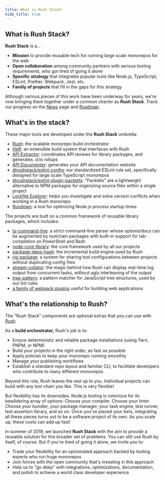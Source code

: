 ```yaml
---
title: What is Rush Stack?
hide_title: true
---
```


## What is Rush Stack?

**Rush Stack** is a...

- **Mission** to provide reusable tech for running large scale monorepos for the web
- **Open collaboration** among community partners with serious tooling requirements, who got tired of going it alone
- **Specific strategy** that integrates popular tools like Node.js, TypeScript, ESLint, Prettier, Webpack, Jest, etc.
- **Family of projects** that fill in the gaps for this strategy

Although various pieces of this work have been underway for years, we're now bringing them together under a common charter as **Rush Stack**. Track our progress on the [News](pages/news.md) page and [Roadmap](pages/overview/roadmap.md).

## What's in the stack?

These major tools are developed under the **Rush Stack** umbrella:

- [Rush](@rushjs/): the scalable monorepo build orchestrator
- [Heft](./pages/heft/overview.md): an extensible build system that interfaces with Rush
- [API Extractor](@api-extractor/): coordinates API reviews for library packages, and generates .d.ts rollups
- [API Documenter](@api-extractor/pages/setup/generating_docs): generates your API documentation website
- [@<!---->rushstack/eslint-config](https://www.npmjs.com/package/@rushstack/eslint-config): our standardized
  ESLint rule set, specifically designed for large scale TypeScript monorepos
- [@<!---->rushstack/eslint-plugin-packlets](https://www.npmjs.com/package/@rushstack/eslint-plugin-packlets):
  "Packlets" are a lightweight alternative to NPM packages for organizing source files within a single project
- [Lockfile Explorer](https://www.npmjs.com/package/@rushstack/lockfile-explorer): helps you investigate and solve version conflicts when working in a Rush monorepo
- [Rundown](https://www.npmjs.com/package/@rushstack/rundown): a tool for optimizing Node.js process startup times

The projects are built on a common framework of reusable library packages, which includes:

- [ts-command-line](https://www.npmjs.com/package/@rushstack/ts-command-line): a strict command-line parser
  whose options/docs can be augmented by toolchain packages with built-in support for tab-completion on PowerShell and Bash
- [node-core-library](https://www.npmjs.com/package/@rushstack/node-core-library): the core framework
  used by all our projects
- [package-deps-hash](https://www.npmjs.com/package/@rushstack/package-deps-hash): the incremental build engine
  used by Rush
- [rig-package](https://www.npmjs.com/package/@rushstack/rig-package): a system for sharing tool configurations between projects without duplicating config files
- [stream-collator](https://www.npmjs.com/package/@rushstack/stream-collator): the magic behind how Rush can
  display real-time log output from concurrent tasks, without ugly interleaving of the output
- [tree-pattern](https://www.npmjs.com/package/@rushstack/tree-pattern): a pattern matcher for JavaScript tree structures, used by our lint rules
- [a family of webpack plugins](https://github.com/microsoft/rushstack/tree/main/webpack) useful for building web applications

## What's the relationship to Rush?

The "Rush Stack" components are optional extras that you can use with [Rush](@rushjs/).

As a **build orchestrator,** Rush's job is to:

- Ensure deterministic and reliable package installations (using Yarn, PNPM, or NPM)
- Build your projects in the right order, as fast as possible
- Apply policies to keep your monorepo running smoothly
- Manage your publishing workflows
- Establish a standard repo layout and familiar CLI, to facilitate developers who contribute to many different monorepos

Beyond this role, Rush leaves the rest up to you. Individual projects can build with any tool chain you like.
This is very flexible!

But flexibility has its downsides. Node.js tooling is notorious for its bewildering array of options:
Choose your compiler. Choose your linter. Choose your bundler, your package manager, your task engine,
test runner, test assertion library, and so on. Once you've placed your bets, integrating all these pieces
turns out to be a software project of its own. As you scale up, these costs can add up fast!

In summer of 2019, we launched **Rush Stack** with the aim to provide a reusable solution for this broader set of problems. You can still use Rush by itself, of course. But if you're tired of going it alone, we invite you to:

- Trade your flexibility for an opinionated approach backed by tooling experts who run huge monorepos
- Join forces with the open community that's investing in this approach
- Help us to "go deep" with integrations, optimizations, documentation, and polish to achieve a world class developer experience
